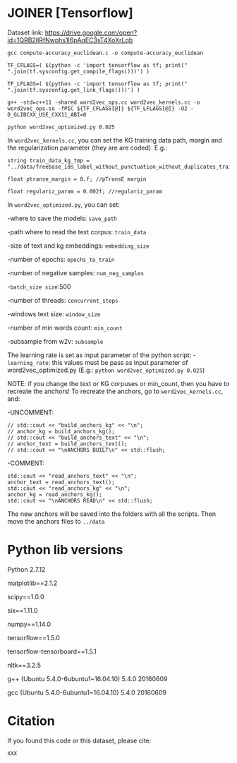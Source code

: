 # JOINER [Tensorflow]

Dataset link: https://drive.google.com/open?id=1QRB2lIRfNwphs1I6pAqEC3sT4XoXrLqb

```
gcc compute-accuracy_euclidean.c -o compute-accuracy_euclidean

TF_CFLAGS=( $(python -c 'import tensorflow as tf; print(" ".join(tf.sysconfig.get_compile_flags()))') )

TF_LFLAGS=( $(python -c 'import tensorflow as tf; print(" ".join(tf.sysconfig.get_link_flags()))') )

g++ -std=c++11 -shared word2vec_ops.cc word2vec_kernels.cc -o word2vec_ops.so -fPIC ${TF_CFLAGS[@]} ${TF_LFLAGS[@]} -O2 -D_GLIBCXX_USE_CXX11_ABI=0

python word2vec_optimized.py 0.025
```

In `word2vec_kernels.cc`, you can set the KG training data path, margin and the regularization parameter (they are are coded). E.g.:
```
string train_data_kg_tmp = "../data/freebase_ids_label_without_punctuation_without_duplicates_train_top200kEntities";

float ptranse_margin = 8.f; //pTransE margin

float regulariz_param = 0.002f; //regulariz_param
```


In `word2vec_optimized.py`, you can set:

-where to save the models: `save_path`

-path where to read the text corpus: `train_data`

-size of text and kg embeddings: `embedding_size`

-number of epochs: `epochs_to_train`

-number of negative samples: `num_neg_samples`

-`batch_size size`:500

-number of threads: `concurrent_steps`

-windows text size: `window_size`

-number of min words count: `min_count`

-subsample from w2v: `subsample`

The learning rate is set as input parameter of the python script:
-`learning_rate`: this values must be pass as input parameter of word2vec_optimized.py (E.g.: `python word2vec_optimized.py 0.025`)

NOTE: if you change the text or KG corpuses or min_count, then you have to recreate the anchors!
To recreate the anchors, go to `word2vec_kernels.cc`, and:

-UNCOMMENT:
```
// std::cout << "build_anchors_kg" << "\n";
// anchor_kg = build_anchors_kg();
// std::cout << "build_anchors_text" << "\n";
// anchor_text = build_anchors_text();
// std::cout << "\nANCHORS BUILT\n" << std::flush;
```

-COMMENT:
```
std::cout << "read_anchors_text" << "\n";
anchor_text = read_anchors_text();
std::cout << "read_anchors_kg" << "\n";
anchor_kg = read_anchors_kg();
std::cout << "\nANCHORS READ\n" << std::flush;
```

The new anchors will be saved into the folders with all the scripts. Then move the anchors files to `../data`


# Python lib versions
Python 2.7.12

matplotlib==2.1.2

scipy==1.0.0

six==1.11.0

numpy==1.14.0

tensorflow==1.5.0

tensorflow-tensorboard==1.5.1

nltk==3.2.5

g++ (Ubuntu 5.4.0-6ubuntu1~16.04.10) 5.4.0 20160609

gcc (Ubuntu 5.4.0-6ubuntu1~16.04.10) 5.4.0 20160609


# Citation

If you found this code or this dataset, please cite:

```
XXX
```
